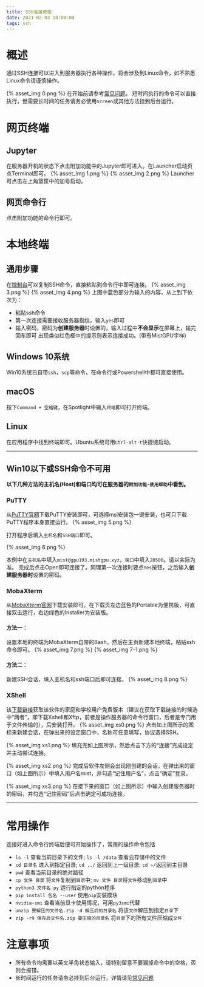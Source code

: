```yaml
---
title: SSH连接教程
date: 2021-02-03 18:00:00
tags: ssh
---
```

# 概述
通过SSH连接可以进入到服务器执行各种操作，将会涉及到Linux命令，如不熟悉Linux命令请谨慎操作。

{% asset_img 0.png %}
在开始前请参考[常见问题](https://www.mistgpu.com/faq/)。
短时间执行的命令可以直接执行，但需要长时间的任务请务必使用`screen`或其他方法挂到后台运行。
# 网页终端
## Jupyter
在服务器开机的状态下点击附加功能中的Jupyter即可进入。在Launcher启动页点Terminal即可。
{% asset_img 1.png %}
{% asset_img 2.png %}
Launcher可点击左上角篮筐中的加号启动。
## 网页命令行
点击附加功能的命令行即可。
# 本地终端
## 通用步骤
在[控制台](https://www.mistgpu.com/user/)可以复制SSH命令，直接粘贴到命令行中即可连接。
{% asset_img 3.png %}
{% asset_img 4.png %}
上图中蓝色部分为输入的内容，从上到下依次为：
- 粘贴ssh命令
- 第一次连接需要接收服务器指纹，输入`yes`即可
- 输入密码，密码为**创建服务器**时设置的，输入过程中**不会显示**在屏幕上，输完回车即可
出现类似红色框中的提示则表示连接成功。(带有MistGPU字样)
## Windows 10系统
Win10系统已自带`ssh`，`scp`等命令，在命令行或Powershell中都可直接使用。
## macOS
按下`Command + 空格键`，在Spotlight中输入`终端`即可打开终端。
## Linux
在应用程序中找到终端即可。Ubuntu系统可用`Ctrl-alt-t`快捷键启动。

---
## Win10以下或SSH命令不可用

**以下几种方法的主机名(Host)和端口均可在服务器的`附加功能-使用帮助`中看到。**

### PuTTY
从[PuTTY官网](https://www.chiark.greenend.org.uk/~sgtatham/putty/latest.html)下载PuTTY安装即可，可选择msi安装包一键安装，也可只下载PuTTY程序本身直接运行。
{% asset_img 5.png %}

打开程序后填入`主机名`和`SSH端口`即可。

{% asset_img 6.png %}

本例中在`主机名`中填入`mist@gpu193.mistgpu.xyz`，`端口`中填入`20500`。请以实际为准。
完成后点击Open即可连接了。同理第一次连接时要点`Yes`按钮，之后输入**创建服务器时**设置的密码。
### MobaXterm
从[MobaXterm官网](https://mobaxterm.mobatek.net/download-home-edition.html)下载安装即可。在下载页左边蓝色的Portable为便携版，可直接双击运行，右边绿色的Installer为安装版。
#### 方法一：
设置本地的终端为MobaXterm自带的Bash，然后在主页新建本地终端，粘贴ssh命令即可。
{% asset_img 7.png %}
{% asset_img 7-1.png %}
#### 方法二：
新建SSH会话，填入主机名和ssh端口后即可连接。
{% asset_img 8.png %}
### XShell
该[下载链接](https://www.netsarang.com/zh/free-for-home-school/)获取该软件的家庭和学校用户免费版本（建议在获取下载链接的时候选中“两者”，即下载Xshell和Xftp，前者是操作服务器的命令行窗口，后者是专门用于文件传输的），后安装打开。
{% asset_img xs0.png %}
点击如上图所示的图标来新建会话，在弹出来的设定窗口中，名称可任意填写，协议选择SSH。

{% asset_img xs1.png %}
填充完如上图所示，然后点击下方的“连接”完成设定并主动尝试连接。

{% asset_img xs2.png %}
完成后软件左侧会出现刚创建的会话，在弹出来的窗口（如上图所示）中填入用户名mist，并勾选“记住用户名”，点击“确定”登录。

{% asset_img xs3.png %}
在接下来的窗口（如上图所示）中输入创建服务器时的密码，并勾选“记住密码”后点击确定可成功连接。

---
# 常用操作
连接好进入命令行终端后便可开始操作了，常用的操作命令包括
- `ls -l` 查看当前目录下的文件; `ls -l /data` 查看云存储中的文件
- `cd 目录名` 进入到指定目录; `cd ../` 返回到上一级目录; `cd ~/`返回到主目录
- `pwd` 查看当前目录的绝对路径
- `cp 文件 目录` 将`文件`复制到`目录`中; `mv 文件 目录`将`文件`移动到`目录`中
- `python3 文件名.py` 运行指定的python程序
- `pip install 包名 --user` 使用`pip`安装模块
- `nvidia-smi` 查看当前显卡使用情况，可用`py3smi`代替
- `unzip 要解压的文件名.zip -d 解压后的目录名` 将该`文件`解压到指定`目录`下
- `zip -r9 保存后文件名.zip 要压缩的目录名` 将`目录`下的所有文件压缩成`文件`

# 注意事项
- 所有命令均需要以英文半角状态输入，请特别留意不要漏掉命令中的空格，否则会报错。
- 长时间运行的任务请务必挂到后台运行，详情请见[常见问题](https://mistgpu.com/faq)